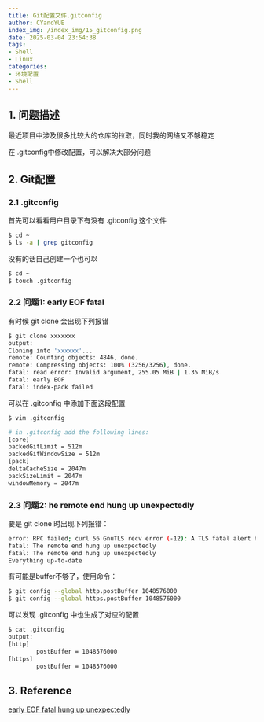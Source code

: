 ```yaml
---
title: Git配置文件.gitconfig
author: CYandYUE
index_img: /index_img/15_gitconfig.png
date: 2025-03-04 23:54:38
tags:
- Shell
- Linux
categories:
- 环境配置
- Shell
---
```

## 1. 问题描述
最近项目中涉及很多比较大的仓库的拉取，同时我的网络又不够稳定

在 .gitconfig中修改配置，可以解决大部分问题

## 2. Git配置
### 2.1 .gitconfig
首先可以看看用户目录下有没有 .gitconfig 这个文件
```bash
$ cd ~
$ ls -a | grep gitconfig
```
没有的话自己创建一个也可以
```bash
$ cd ~
$ touch .gitconfig
```
### 2.2 问题1: early EOF fatal
有时候 git clone 会出现下列报错
```bash
$ git clone xxxxxxx
output:
Cloning into 'xxxxxx'...
remote: Counting objects: 4846, done.
remote: Compressing objects: 100% (3256/3256), done.
fatal: read error: Invalid argument, 255.05 MiB | 1.35 MiB/s
fatal: early EOF
fatal: index-pack failed
```
可以在 .gitconfig 中添加下面这段配置
```bash
$ vim .gitconfig

# in .gitconfig add the following lines:
[core] 
packedGitLimit = 512m 
packedGitWindowSize = 512m 
[pack] 
deltaCacheSize = 2047m 
packSizeLimit = 2047m 
windowMemory = 2047m
```

### 2.3 问题2: he remote end hung up unexpectedly
要是 git clone 时出现下列报错：
```bash
error: RPC failed; curl 56 GnuTLS recv error (-12): A TLS fatal alert has been received.
fatal: The remote end hung up unexpectedly
fatal: The remote end hung up unexpectedly
Everything up-to-date
```
有可能是buffer不够了，使用命令：
```bash
$ git config --global http.postBuffer 1048576000
$ git config --global https.postBuffer 1048576000
```
可以发现 .gitconfig 中也生成了对应的配置
```bash
$ cat .gitconfig
output:
[http]
        postBuffer = 1048576000
[https]
        postBuffer = 1048576000
```

## 3. Reference
[early EOF fatal](https://stackoverflow.com/questions/21277806/fatal-early-eof-fatal-index-pack-failed)
[hung up unexpectedly](https://stackoverflow.com/questions/38378914/how-to-fix-git-error-rpc-failed-curl-56-gnutls)